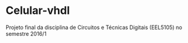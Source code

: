 # Celular-vhdl
Projeto final da disciplina de Circuitos e Técnicas Digitais (EEL5105) no semestre 2016/1
